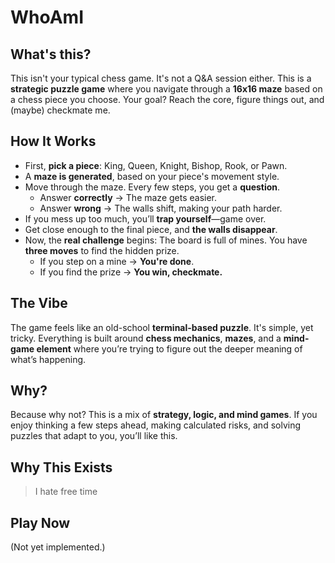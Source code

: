 # WhoAmI

## What's this?

This isn't your typical chess game. It's not a Q&A session either. This is a **strategic puzzle game** where you navigate through a **16x16 maze** based on a chess piece you choose. Your goal? Reach the core, figure things out, and (maybe) checkmate me.

## How It Works

- First, **pick a piece**: King, Queen, Knight, Bishop, Rook, or Pawn.
- A **maze is generated**, based on your piece's movement style.
- Move through the maze. Every few steps, you get a **question**.
  - Answer **correctly** → The maze gets easier.
  - Answer **wrong** → The walls shift, making your path harder.
- If you mess up too much, you’ll **trap yourself**—game over.
- Get close enough to the final piece, and **the walls disappear**.
- Now, the **real challenge** begins: The board is full of mines. You have **three moves** to find the hidden prize.
  - If you step on a mine → **You're done**.
  - If you find the prize → **You win, checkmate.**

## The Vibe

The game feels like an old-school **terminal-based puzzle**. It's simple, yet tricky. Everything is built around **chess mechanics**, **mazes**, and a **mind-game element** where you’re trying to figure out the deeper meaning of what’s happening.

## Why?

Because why not? This is a mix of **strategy, logic, and mind games**. If you enjoy thinking a few steps ahead, making calculated risks, and solving puzzles that adapt to you, you’ll like this.

## Why This Exists

> I hate free time

## Play Now

(Not yet implemented.)
